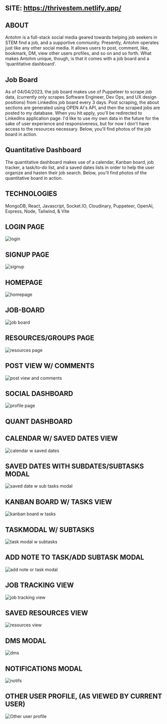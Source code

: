 SITE: https://thrivestem.netlify.app/
--------------------------------------
ABOUT
-------------------------------------
Antohm is a full-stack social media geared towards helping job seekers in STEM find a job, and a supportive community. Presently, Antohm operates just like any other social media. It allows users to post, comment, like, bookmark, DM, view other users profiles, and so on and so forth. What makes Antohm unique, though, is that it comes with a job board and a 'quantitative dashboard'.

Job Board
---------------
As of 04/04/2023, the job board makes use of Puppeteer to scrape job data, (currently only scrapes Software Engineer, Dev Ops, and UX design positions) from LinkedIns job board every 3 days. Post scraping, the about sections are generated using OPEN AI's API, and then the scraped jobs are posted to my database. When you hit apply, you'll be redirected to LinkedIns application page. I'd like to use my own data in the future for the sake of user experience and responsiveness, but for now I don't have access to the resources necessary. Below, you'll find photos of the job board in action.

Quantitative Dashboard
---------------------------
The quantitative dashboard makes use of a calendar, Kanban board, job tracker, a task/to-do list, and a saved dates lists in order to help the user organize and hasten their job search. Below, you'll find photos of the quantitative board in action.

TECHNOLOGIES
--------------------------------------
MongoDB, React, Javascript, Socket.IO, Cloudinary, Puppeteer, OpenAI, Express, Node, Tailwind, & Vite

LOGIN PAGE
--------------------------------------
![login](https://user-images.githubusercontent.com/107972255/229950651-98a6423e-73c9-470c-b2fa-dc52e1285cc9.JPG)

SIGNUP PAGE
--------------------------------------
![signup](https://user-images.githubusercontent.com/107972255/229950658-2b9967cd-2759-4bc6-9cbb-e742d0efc365.JPG)

HOMEPAGE
--------------------------------------
![homepage](https://user-images.githubusercontent.com/107972255/229950678-a75d52f1-f45c-440d-8b9b-426ec16537ee.JPG)

JOB-BOARD
--------------------------------------
![job board](https://user-images.githubusercontent.com/107972255/229951926-5e822f4b-e057-4783-ae79-61f10b49350b.JPG)

RESOURCES/GROUPS PAGE
--------------------------------------
![resources page](https://user-images.githubusercontent.com/107972255/229951331-678a492c-ea88-4b0f-a8c8-16cb1638dda0.JPG)

POST VIEW W/ COMMENTS
--------------------------------------
![post view and comments](https://user-images.githubusercontent.com/107972255/229951340-0188c39a-3e50-4a03-8a78-d4f13800ae74.JPG)

SOCIAL DASHBOARD
-----------------------------------------------------------------------------------------------------------------------------------------------------------------------
![profile page](https://user-images.githubusercontent.com/107972255/229951382-7798aea4-5b0d-4611-8a83-5472ad4e5747.JPG)

QUANT DASHBOARD
-----------------------------------------------------------------------------------------------------------------------------------------------------------------------

CALENDAR W/ SAVED DATES VIEW
--------------------------------------
![calendar w saved dates](https://user-images.githubusercontent.com/107972255/229951398-b1feea8b-cebc-4fee-8869-ad4b83326628.JPG)

SAVED DATES WITH SUBDATES/SUBTASKS MODAL
--------------------------------------
![saved date w sub tasks modal](https://user-images.githubusercontent.com/107972255/229951410-4d80fbb6-c41a-4a1a-a465-32bf9d8d6d20.JPG)

KANBAN BOARD W/ TASKS VIEW 
--------------------------------------
![kanban board w tasks](https://user-images.githubusercontent.com/107972255/229951422-c0d7ffa4-633e-4efe-a233-90797ddcca97.JPG)

TASKMODAL W/ SUBTASKS
--------------------------------------
![task modal w subtasks](https://user-images.githubusercontent.com/107972255/229951816-b80723a9-031d-41f6-ab4f-0a4550f34c0c.JPG)

ADD NOTE TO TASK/ADD SUBTASK MODAL
--------------------------------------
![add note or task modal](https://user-images.githubusercontent.com/107972255/229951686-91ac6c38-fbcf-48d1-bb37-a6cd83878604.JPG)

JOB TRACKING VIEW
--------------------------------------
![job tracking view](https://user-images.githubusercontent.com/107972255/229951443-9d638431-96d4-492e-bf03-0ed3b1120126.JPG)

SAVED RESOURCES VIEW
--------------------------------------
![resources view](https://user-images.githubusercontent.com/107972255/229951452-4760ec9e-2e47-4fef-a829-e3374eeade3c.JPG)

DMS MODAL
--------------------------------------
![dms](https://user-images.githubusercontent.com/107972255/229951467-bd3c2ecd-cc8d-4c95-a779-79d4f93eff8f.JPG)

NOTIFICATIONS MODAL
--------------------------------------
![notifs](https://user-images.githubusercontent.com/107972255/229951535-719423f5-2c5b-4f8b-b1b8-6e2c83e03141.JPG)

OTHER USER PROFILE, (AS VIEWED BY CURRENT USER)
--------------------------------------
![Other user profile](https://user-images.githubusercontent.com/107972255/229951514-ee300264-c9e8-4dcd-bb61-f8e4341dd9fa.JPG)
